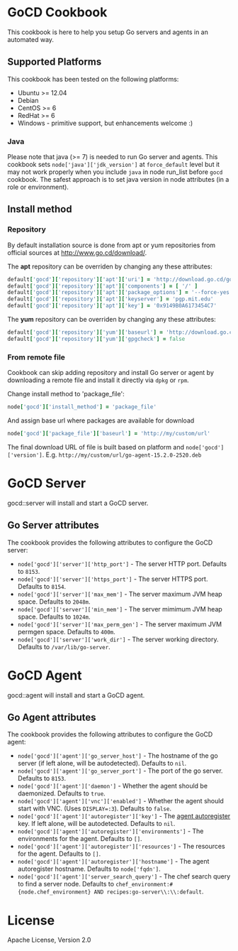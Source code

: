 # GoCD Cookbook

This cookbook is here to help you setup Go servers and agents in an automated way.

## Supported Platforms

This cookbook has been tested on the following platforms:

* Ubuntu >= 12.04
* Debian
* CentOS >= 6
* RedHat >= 6
* Windows - primitive support, but enhancements welcome :)

### Java

Please note that java (>= 7) is needed to run Go server and agents. This cookbook
sets `node['java']['jdk_version']` at `force_default` level but it may not work properly
when you include `java` in node run_list before `gocd` cookbook. The safest approach
is to set java version in node attributes (in a role or environment).

## Install method

### Repository

By default installation source is done from apt or yum repositories from official sources at http://www.go.cd/download/.

The **apt** repository can be overriden by changing any these attributes:
```ruby
default['gocd']['repository']['apt']['uri'] = 'http://download.go.cd/gocd-deb/'
default['gocd']['repository']['apt']['components'] = [ '/' ]
default['gocd']['repository']['apt']['package_options'] = '--force-yes'
default['gocd']['repository']['apt']['keyserver'] = 'pgp.mit.edu'
default['gocd']['repository']['apt']['key'] = '0x9149B0A6173454C7'
```
The **yum** repository can be overriden by changing any these attributes:
```ruby
default['gocd']['repository']['yum']['baseurl'] = 'http://download.go.cd/gocd-rpm'
default['gocd']['repository']['yum']['gpgcheck'] = false
```

### From remote file

Cookbook can skip adding repository and install Go server or agent by downloading a remote file and install it directly via `dpkg` or `rpm`.

Change install method to 'package_file':
```ruby
node['gocd']['install_method'] = 'package_file'
```

And assign base url where packages are available for download
```ruby
node['gocd']['package_file']['baseurl'] = 'http://my/custom/url'
```
The final download URL of file is built based on platform and `node['gocd']['version']`. E.g. `http://my/custom/url/go-agent-15.2.0-2520.deb`


# GoCD Server

gocd::server will install and start a GoCD server.

## Go Server attributes

The cookbook provides the following attributes to configure the GoCD server:

* `node['gocd']['server']['http_port']`    - The server HTTP port. Defaults to `8153`.
* `node['gocd']['server']['https_port']`   - The server HTTPS port. Defaults to `8154`.
* `node['gocd']['server']['max_mem']`      - The server maximum JVM heap space. Defaults to `2048m`.
* `node['gocd']['server']['min_mem']`      - The server mimimum JVM heap space. Defaults to `1024m`.
* `node['gocd']['server']['max_perm_gen']` - The server maximum JVM permgen space. Defaults to `400m`.
* `node['gocd']['server']['work_dir']` - The server working directory. Defaults to `/var/lib/go-server`.

# GoCD Agent

gocd::agent will install and start a GoCD agent.

## Go Agent attributes

The cookbook provides the following attributes to configure the GoCD agent:

* `node['gocd']['agent']['go_server_host']`               - The hostname of the go server (if left alone, will be autodetected). Defaults to `nil`.
* `node['gocd']['agent']['go_server_port']`               - The port of the go server. Defaults to `8153`.
* `node['gocd']['agent']['daemon']`                       - Whether the agent should be daemonized. Defaults to `true`.
* `node['gocd']['agent']['vnc']['enabled']`               - Whether the agent should start with VNC. (Uses `DISPLAY=:3`). Defaults to `false`.
* `node['gocd']['agent']['autoregister']['key']`          - The [agent autoregister](http://www.go.cd/documentation/user/current/advanced_usage/agent_auto_register.html) key. If left alone, will be autodetected. Defaults to `nil`.
* `node['gocd']['agent']['autoregister']['environments']` - The environments for the agent. Defaults to `[]`.
* `node['gocd']['agent']['autoregister']['resources']`    - The resources for the agent. Defaults to `[]`.
* `node['gocd']['agent']['autoregister']['hostname']`     - The agent autoregister hostname. Defaults to `node['fqdn']`.
* `node['gocd']['agent']['server_search_query']`          - The chef search query to find a server node. Defaults to `chef_environment:#{node.chef_environment} AND recipes:go-server\\:\\:default`.

# License

Apache License, Version 2.0
